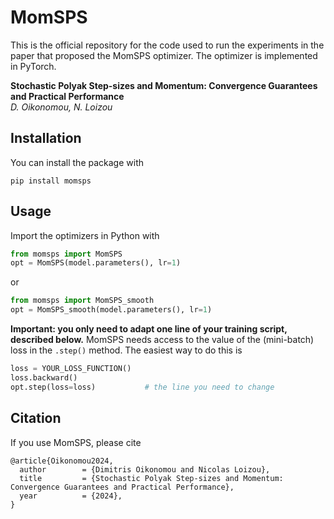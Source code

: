# MomSPS
This is the official repository for the code used to run the experiments in the paper that proposed the MomSPS optimizer. The optimizer is implemented in PyTorch. 


**Stochastic Polyak Step-sizes and Momentum: Convergence Guarantees and Practical Performance**\
*D. Oikonomou, N. Loizou*


## Installation

You can install the package with

```
pip install momsps
```


## Usage

Import the optimizers in Python with

``` python
from momsps import MomSPS
opt = MomSPS(model.parameters(), lr=1)
```
or

``` python
from momsps import MomSPS_smooth
opt = MomSPS_smooth(model.parameters(), lr=1)
```

**Important: you only need to adapt one line of your training script, described below.** 
MomSPS needs access to the value of the (mini-batch) loss in the ``.step()`` method. The easiest way to do this is

``` python
loss = YOUR_LOSS_FUNCTION()
loss.backward()
opt.step(loss=loss)           # the line you need to change
```


## Citation

If you use MomSPS, please cite

```
@article{Oikonomou2024,
  author        = {Dimitris Oikonomou and Nicolas Loizou},
  title         = {Stochastic Polyak Step-sizes and Momentum: Convergence Guarantees and Practical Performance},
  year          = {2024},
}
```